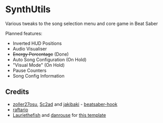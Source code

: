 # SynthUtils

Various tweaks to the song selection menu and core game in Beat Saber

Planned features:
- Inverted HUD Positions
- Audio Visualiser
- ~~Energy Percentage~~ (Done)
- Auto Song Configuration (On Hold)
- "Visual Mode" (On Hold)
- Pause Counters
- Song Config Information

## Credits

* [zoller27osu](https://github.com/zoller27osu), [Sc2ad](https://github.com/Sc2ad) and [jakibaki](https://github.com/jakibaki) - [beatsaber-hook](https://github.com/sc2ad/beatsaber-hook)
* [raftario](https://github.com/raftario) 
* [Lauriethefish](https://github.com/Lauriethefish) and [danrouse](https://github.com/danrouse) for [this template](https://github.com/Lauriethefish/quest-mod-template)
